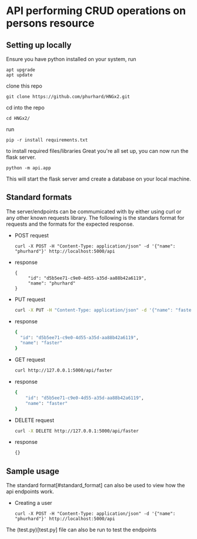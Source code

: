 # API performing CRUD operations on persons resource

## Setting up locally
Ensure you have python installed on your system, run
    
    
    apt upgrade
    apt update
    
 clone this repo
    
    git clone https://github.com/phurhard/HNGx2.git
    
cd into the repo
    
    cd HNGx2/
    
run
    
    pip -r install requirements.txt
    
to install required files/libraries
Great you're all set up, you can now run the flask server.
    
    python -m api.app
    
This will start the flask server amd create a database on your local machine.

## Standard formats
The server/endpoints can be commumicated with by either using curl or any other known requests library.
The following is the standars format for requests and the formats for the expected response.
- POST
request
    ```
    curl -X POST -H "Content-Type: application/json" -d '{"name": "phurhard"}' http://localhost:5000/api
    ```
- response
    ```
    {
         "id": "d5b5ee71-c9e0-4d55-a35d-aa88b42a6119",
         "name": "phurhard"
    }
    ```
- PUT
request
    ```bash
    curl -X PUT -H "Content-Type: application/json" -d '{"name": "faster"}' http://127.0.0.1:5000/api/phurhard
    ```
- response
    ```bash
    {
      "id": "d5b5ee71-c9e0-4d55-a35d-aa88b42a6119",
      "name": "faster"
    }
    ```
- GET
request
    ```bash
    curl http://127.0.0.1:5000/api/faster
    ```
 - response
    ```bash
    {
        "id": "d5b5ee71-c9e0-4d55-a35d-aa88b42a6119",
        "name": "faster"
    }
    ```
- DELETE
    request
    ```bash
    curl -X DELETE http://127.0.0.1:5000/api/faster
    ```
 - response
    ```bash
    {}
    ```
## Sample usage
The standard format[#standard_format] can also be used to view how the api endpoints work.
* Creating a user
    ```
    curl -X POST -H "Content-Type: application/json" -d '{"name": "phurhard"}' http://localhost:5000/api
    ```
The (test.py)[test.py] file can also be run to test the endpoints
